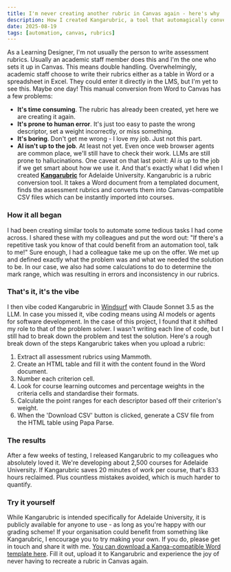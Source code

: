 ```yaml
---
title: I'm never creating another rubric in Canvas again - here's why
description: How I created Kangarubric, a tool that automagically converts Word rubrics to Canvas format.
date: 2025-08-19
tags: [automation, canvas, rubrics]
---
```


As a Learning Designer, I'm not usually the person to write assessment rubrics. Usually an academic staff member does this and I'm the one who sets it up in Canvas.
This means double handling. Overwhelmingly, academic staff choose to write their rubrics either as a table in Word or a spreadsheet in Excel. They could enter it directly in the LMS, but I'm yet to see this. Maybe one day!
This manual conversion from Word to Canvas has a few problems:
- **It's time consuming**. The rubric has already been created, yet here we are creating it again. 
- **It's prone to human error**. It's just too easy to paste the wrong descriptor, set a weight incorrectly, or miss something. 
- **It's boring**. Don't get me wrong - I love my job. Just not this part.
- **AI isn't up to the job**. At least not yet. Even once web browser agents are common place, we'll still have to check their work. LLMs are still prone to hallucinations.
One caveat on that last point: AI _is_ up to the job if we get smart about how we use it. And that's exactly what I did when I created [**Kangarubric**](https://mediaproduction.adelaide.edu.au/learning-enhancement/tools/kangarubric/) for Adelaide University.
Kangarubric is a rubric conversion tool. It takes a Word document from a templated document, finds the assessment rubrics and converts them into Canvas-compatible CSV files which can be instantly imported into courses.
### How it all began
I had been creating similar tools to automate some tedious tasks I had come across. I shared these with my colleagues and put the word out: 
"If there's a repetitive task you know of that could benefit from an automation tool, talk to me!" 
Sure enough, I had a colleague take me up on the offer. We met up and defined exactly what the problem was and what we needed the solution to be. In our case, we also had some calculations to do to determine the mark range, which was resulting in errors and inconsistency in our rubrics.

### That's it, it's the vibe
I then vibe coded Kangarubric in [Windsurf](https://windsurf.com/) with Claude Sonnet 3.5 as the LLM. In case you missed it, vibe coding means using AI models or agents for software development. In the case of this project, I found that it shifted my role to that of the problem solver. I wasn't writing each line of code, but I still had to break down the problem and test the solution. 
Here's a rough break down of the steps Kangarubric takes when you upload a rubric:
1. Extract all assessment rubrics using Mammoth.
2. Create an HTML table and fill it with the content found in the Word document.
3. Number each criterion cell.
4. Look for course learning outcomes and percentage weights in the criteria cells and standardise their formats.
5. Calculate the point ranges for each descriptor based off their criterion's weight.
6. When the 'Download CSV' button is clicked, generate a CSV file from the HTML table using Papa Parse.

### The results
After a few weeks of testing, I released Kangarubric to my colleagues who absolutely loved it. 
We're developing about 2,500 courses for Adelaide University. If Kangarubric saves 20 minutes of work per course, that's 833 hours reclaimed. Plus countless mistakes avoided, which is much harder to quantify.

### Try it yourself
While Kangarubric is intended specifically for Adelaide University, it is publicly available for anyone to use - as long as you're happy with our grading scheme!
If your organisation could benefit from something like Kangarubric, I encourage you to try making your own. If you do, please get in touch and share it with me.
[You can download a Kanga-compatible Word template here](../../assets/files/rubric_template.docx). Fill it out, upload it to Kangarubric and experience the joy of never having to recreate a rubric in Canvas again.
